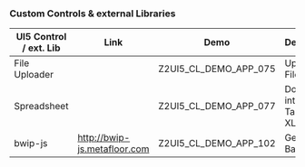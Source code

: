 ### Custom Controls & external Libraries
| UI5 Control / ext. Lib  | Link | Demo | Description |
| ------------- | ------------- | ------------- | ------------- |
| File Uploader  | | Z2UI5_CL_DEMO_APP_075 | Upload Files  |
| Spreadsheet  | | Z2UI5_CL_DEMO_APP_077 | Download internal Tables in XLSX  |
| bwip-js  | http://bwip-js.metafloor.com | Z2UI5_CL_DEMO_APP_102  | Generate Barcodes  |
